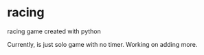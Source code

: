 # racing
racing game created with python

Currently, is just solo game with no timer.
Working on adding more.
